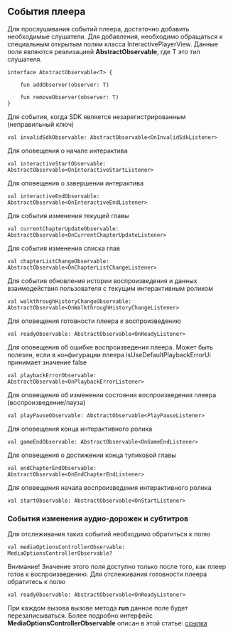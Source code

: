 ## События плеера
Для прослушивания событий плеера, достаточно добавить необходимые слушатели. Для добавления, необходимо 
обращаться к специальным открытым полям класса InteractivePlayerView. Данные поля являются реализацией 
**AbstractObservable<T>**, где T это тип слушателя.
```
interface AbstractObservable<T> {

    fun addObserver(observer: T)

    fun removeObserver(observer: T)
}
```

Для события, когда SDK является незарегистрированным (неправильный ключ)
```
val invalidSdkObservable: AbstractObservable<OnInvalidSdkListener>
```

Для оповещения о начале интерактива
```
val interactiveStartObservable: AbstractObservable<OnInteractiveStartListener>
```
Для оповещения о завершении интерактива
```
val interactiveEndObservable: AbstractObservable<OnInteractiveEndListener>
```

Для события изменения текущей главы
```
val currentChapterUpdateObservable: AbstractObservable<OnCurrentChapterUpdateListener>
```

Для события изменения списка глав
```
val chapterListChangeObservable: AbstractObservable<OnChapterListChangeListener>
```

Для события обновления истории воспроизведения и данных взаимодействия пользователя с текущим интерактивным роликом
```
val walkthroughHistoryChangeObservable: AbstractObservable<OnWalkthroughHistoryChangeListener>
```

Для оповещения готовности плеера к воспроизведению
```
val readyObservable: AbstractObservable<OnReadyListener>
```
Для оповещения об ошибке воспроизведения плеера. Может быть полезен, если в конфигурации плеера
 isUseDefaultPlaybackErrorUi принимает значение false
```
val playbackErrorObservable: AbstractObservable<OnPlaybackErrorListener>
```
Для оповещения об изменении состояния воспроизведения плеера (воспроизведение/пауза)
```
val playPauseObservable: AbstractObservable<PlayPauseListener>
```
Для оповещения конца интерактивного ролика
```
val gameEndObservable: AbstractObservable<OnGameEndListener>
```
Для оповещения о достижении конца тупиковой главы
```
val endChapterEndObservable: AbstractObservable<OnEndChapterEndListener>
```
Для оповещения начала воспроизведения интерактивного ролика
```
val startObservable: AbstractObservable<OnStartListener>
```
### События изменения аудио-дорожек и субтитров
Для отслеживания таких событий необходимо обратиться к полю
```
val mediaOptionsControllerObservable: MediaOptionsControllerObservable?
```
Внимание! Значение этого поля доступно только после того, как плеер готов
к воспроизведению. Для отслеживания готовности плеера обратитесь к полю 
```
val readyObservable: AbstractObservable<OnReadyListener>
```
При каждом вызова вызове метода **run** данное поле будет перезаписываться.
Более подробно интерфейс **MediaOptionsControllerObservable** описан в этой статье: [ссылка](07-audio-subtitles-customization.md)
